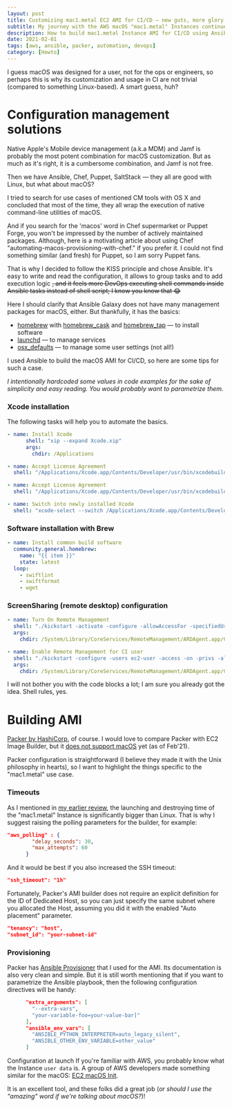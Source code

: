 ```yaml
---
layout: post
title: Customizing mac1.metal EC2 AMI for CI/CD — new guts, more glory
subtitle: My journey with the AWS macOS "mac1.metal" Instances continues, and it's time to describe software provisioning and system configuration
description: How to build mac1.metal Instance AMI for CI/CD using Ansible and Packer
date: 2021-02-01
tags: [aws, ansible, packer, automation, devops]
category: [Howto]
---
```


I guess macOS was designed for a user, not for the ops or engineers, so perhaps this is why its customization and usage in CI are not trivial (compared to something Linux-based). A smart guess, huh?
# Configuration management solutions
Native Apple's Mobile device management (a.k.a MDM) and Jamf is probably the most potent combination for macOS customization. But as much as it's right, it is a cumbersome combination, and Jamf is not free.

Then we have Ansible, Chef, Puppet, SaltStack — they all are good with Linux, but what about macOS?

I tried to search for use cases of mentioned CM tools with OS X and concluded that most of the time, they all wrap the execution of native command-line utilities of macOS.

And if you search for the 'macos' word in Chef supermarket or Puppet Forge, you won't be impressed by the number of actively maintained packages. Although, here is a motivating article about using Chef "automating-macos-provisioning-with-chef." if you prefer it. I could not find something similar (and fresh) for Puppet, so I am sorry Puppet fans.

That is why I decided to follow the KISS principle and chose Ansible. It's easy to write and read the configuration, it allows to group tasks and to add execution logic ~~, and it feels more DevOps executing shell commands inside Ansible tasks instead of shell script; I know you know that 😂~~

Here I should clarify that Ansible Galaxy does not have many management packages for macOS, either. But thankfully, it has the basics:
- [homebrew](https://docs.ansible.com/ansible/latest/collections/community/general/homebrew_module.html#ansible-collections-community-general-homebrew-module) with [homebrew_cask](https://docs.ansible.com/ansible/latest/collections/community/general/homebrew_cask_module.html#ansible-collections-community-general-homebrew-cask-module) and [homebrew_tap](https://docs.ansible.com/ansible/latest/collections/community/general/homebrew_tap_module.html#ansible-collections-community-general-homebrew-tap-module) — to install software
- [launchd](https://docs.ansible.com/ansible/latest/collections/community/general/launchd_module.html#ansible-collections-community-general-launchd-module) — to manage services
- [osx_defaults](https://docs.ansible.com/ansible/latest/collections/community/general/osx_defaults_module.html#ansible-collections-community-general-osx-defaults-module) — to manage some user settings (not all!)

I used Ansible to build the macOS AMI for CI/CD, so here are some tips for such a case.

_I intentionally hardcoded some values in code examples for the sake of simplicity and easy reading. You would probably want to parametrize them._

### Xcode installation
The following tasks will help you to automate the basics.

```yaml
- name: Install Xcode
      shell: "xip --expand Xcode.xip"
      args:
        chdir: /Applications

- name: Accept License Agreement
  shell: "/Applications/Xcode.app/Contents/Developer/usr/bin/xcodebuild -license accept"

- name: Accept License Agreement
  shell: "/Applications/Xcode.app/Contents/Developer/usr/bin/xcodebuild -runFirstLaunch"

- name: Switch into newly installed Xcode
  shell: "xcode-select --switch /Applications/Xcode.app/Contents/Developer"
```

### Software installation with Brew
```yaml
- name: Install common build software
  community.general.homebrew:
    name: "{{ item }}"
    state: latest
  loop:
    - swiftlint
    - swiftformat
    - wget

```

### ScreenSharing (remote desktop) configuration
```yaml
- name: Turn On Remote Management
  shell: "./kickstart -activate -configure -allowAccessFor -specifiedUsers"
  args:
    chdir: /System/Library/CoreServices/RemoteManagement/ARDAgent.app/Contents/Resources/

- name: Enable Remote Management for CI user
  shell: "./kickstart -configure -users ec2-user -access -on -privs -all"
  args:
    chdir: /System/Library/CoreServices/RemoteManagement/ARDAgent.app/Contents/Resources/
```
I will not bother you with the code blocks a lot; I am sure you already got the idea. Shell rules, yes.
# Building AMI
[Packer by HashiCorp](https://www.packer.io/docs/builders/amazon/ebs), of course. I would love to compare Packer with EC2 Image Builder, but it [does not support macOS](https://docs.aws.amazon.com/imagebuilder/latest/userguide/what-is-image-builder.html#image-builder-os) yet (as of Feb'21).

Packer configuration is straightforward (I believe they made it with the Unix philosophy in hearts), so I want to highlight the things specific to the "mac1.metal" use case.

### Timeouts
As I mentioned in [my earlier review](https://dev.to/svasylenko/mac1-metal-ec2-instance-user-experience-j08), the launching and destroying time of the "mac1.metal" Instance is significantly bigger than Linux. That is why I suggest raising the polling parameters for the builder, for example:

```json
"aws_polling" : {
        "delay_seconds": 30,
        "max_attempts": 60
      }
```

And it would be best if you also increased the SSH timeout:

```json
"ssh_timeout": "1h"
```

Fortunately, Packer's AMI builder does not require an explicit definition for the ID of Dedicated Host, so you can just specify the same subnet where you allocated the Host, assuming you did it with the enabled "Auto placement" parameter.

```json
"tenancy": "host",
"subnet_id": "your-subnet-id"
```

### Provisioning
Packer has [Ansible Provisioner](https://www.packer.io/docs/provisioners/ansible) that I used for the AMI.  Its documentation is also very clean and simple. But it is still worth mentioning that if you want to parametrize the Ansible playbook, then the following configuration directives will be handy:

``` json
      "extra_arguments": [
        "--extra-vars",
        "your-variable-foo=your-value-bar]"
      ],
      "ansible_env_vars": [
        "ANSIBLE_PYTHON_INTERPRETER=auto_legacy_silent",
        "ANSIBLE_OTHER_ENV_VARIABLE=other_value"
      ]
```

Configuration at launch
If you're familiar with AWS, you probably know what the Instance `user data` is. A group of AWS developers made something similar for the macOS: [EC2 macOS Init](https://github.com/aws/ec2-macos-init).

It is an excellent tool, and these folks did a great job (_or should I use the "amazing" word if we're talking about macOS?_)! 